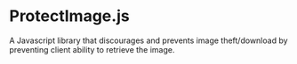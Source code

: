 # ProtectImage.js
A Javascript library that discourages and prevents image theft/download by preventing client ability to retrieve the image.
